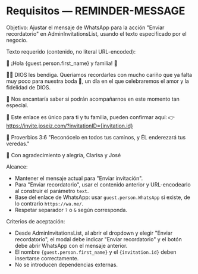 # Requisitos — REMINDER-MESSAGE

Objetivo: Ajustar el mensaje de WhatsApp para la acción "Enviar recordatorio" en AdminInvitationsList, usando el texto especificado por el negocio.

Texto requerido (contenido, no literal URL-encoded):

🩵 ¡Hola {guest.person.first_name} y familia! 🤍

🙏🏼 DIOS les bendiga. Queríamos recordarles con mucho cariño que ya falta muy poco para nuestra boda 💒, un día en el que celebraremos el amor y la fidelidad de DIOS.

🌸 Nos encantaría saber si podrán acompañarnos en este momento tan especial.

🔗 Este enlace es único para ti y tu familia, pueden confirmar aquí:
👉 https://invite.joseiz.com/?invitationID={invitation.id}

📖 Proverbios 3:6
"Reconócelo en todos tus caminos, y ÉL enderezará tus veredas."

🩵 Con agradecimiento y alegría,
Clarisa y José

Alcance:
- Mantener el mensaje actual para "Enviar invitación".
- Para "Enviar recordatorio", usar el contenido anterior y URL-encodearlo al construir el parámetro `text`.
- Base del enlace de WhatsApp: usar `guest.person.WhatsApp` si existe, de lo contrario `https://wa.me/`.
- Respetar separador `?` o `&` según corresponda.

Criterios de aceptación:
- Desde AdminInvitationsList, al abrir el dropdown y elegir "Enviar recordatorio", el modal debe indicar "Enviar recordatorio" y el botón debe abrir WhatsApp con el mensaje anterior.
- El nombre `{guest.person.first_name}` y el `{invitation.id}` deben insertarse correctamente.
- No se introducen dependencias externas.

